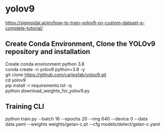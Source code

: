 # yolov9
https://sigmoidal.ai/en/how-to-train-yolov9-on-custom-dataset-a-complete-tutorial/

## Create Conda Environment, Clone the YOLOv9 repository and installation
Create conda environment python 3.8 <br/>
conda create -n yolov9 python=3.8 -y<br/>
git clone https://github.com/carlosfab/yolov9.git <br/>
cd yolov9 <br/>
pip install -r requirements.txt -q <br/>
python download_weights_for_yolov9.py <br/>
## Training CLI
python train.py --batch 16 --epochs 20 --img 640 --device 0 --data data.yaml --weights weights/gelan-c.pt --cfg models/detect/gelan-c.yaml <br/>
